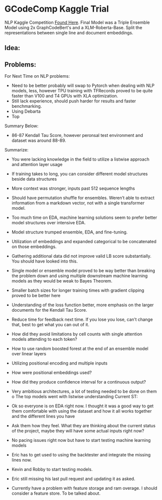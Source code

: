 # GCodeComp Kaggle Trial

NLP Kaggle Competition [Found Here]( https://www.kaggle.com/competitions/AI4Code/overview]). Final Model was a Triple Ensemble Model using 2x GraphCodeBert's and a XLM-Roberta-Base. Split the representations between single line and document embeddings.

Idea:
- 

Problems:
- 

For Next Time on NLP problems:
- Need to be better probably will swap to Pytorch when dealing with NLP models, less, however TPU training with TFRecords proved to be quite faster than V100 and T4 GPUs with XLA optimization.
- Still lack experience, should push harder for results and faster benchmarking.
- Using Debarta
- Top 


Summary Below:
- 86-87 Kendall Tau Score, however peronsal test environment and dataset was around 88-89.


Summarize:
-	You were lacking knowledge in the field to utilize a listwise approach and attention layer usage
-	If training takes to long, you can consider different model structures beside data structures
-	More context was stronger, inputs past 512 sequence lengths
-	Should have permutation shuffle for ensembles. Weren’t able to extract information from a markdown vector, not with a single transformer model.
-	Too much time on EDA, machine learning solutions seem to prefer better model structures over intensive EDA.
-	Model structure trumped ensemble, EDA, and fine-tuning.
-	Utilization of embeddings and expanded categorical to be concatenated on those embeddings.
-	Gathering additional data did not improve valid LB score substantially. You should have looked into this.
-	Single model or ensemble model proved to be way better than breaking the problem down and using multiple downstream machine learning models as they would be weak to Bayes Theorem.
-	Smaller batch sizes for longer training times with gradient clipping proved to be better here
-	Understanding of the loss function better, more emphasis on the larger documents for the Kendall Tau Score.
-	Reduce time for feedback next time. If you lose you lose, can’t change that, best to get what you can out of it.

-	How did they avoid limitations by cell counts with single attention models attending to each token?
-	How to use random boosted forest at the end of an ensemble model over linear layers
-	Utilizing positional encoding and multiple inputs
-	How were positional embeddings used?
-	How did they produce confidence interval for a continuous output?
-	Very ambitious architectures, a lot of testing needed to be done on them
o	The top models went with listwise understanding
Current ST:
-	Ok so everyone is on EDA right now. I thought it was a good way to get them comfortable with using the dataset and how it all works together and the different lines you have
-	Ask them how they feel. What they are thinking about the current status of the project, maybe they will have some actual inputs right now?
-	No pacing issues right now but have to start testing machine learning models
-	Eric has to get used to using the backtester and integrate the missing lines now.
-	Kevin and Robby to start testing models.
-	Eric still missing his last pull request and updating it as asked.
-	Currently have a problem with feature storage and ram overage. I should consider a feature store. To be talked about.
